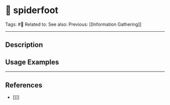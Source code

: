 # 💢 spiderfoot
Tags: #💢
Related to: 
See also: 
Previous: [[Information Gathering]]

---
## Description


## Usage Examples


---
## References
- [[]]